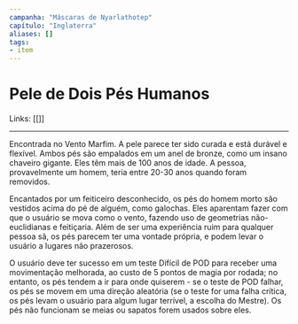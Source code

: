 ```yaml
---
campanha: "Máscaras de Nyarlathotep"
capítulo: "Inglaterra"
aliases: []
tags: 
- item
---
```


# Pele de Dois Pés Humanos

Links: [[]]

---

Encontrada no Vento Marfim. A pele parece ter sido curada e está durável e flexível. Ambos pés são empalados em um anel de bronze, como um insano chaveiro gigante. Eles têm mais de 100 anos de idade. A pessoa, provavelmente um homem, teria entre 20-30 anos quando foram removidos.

Encantados por um feiticeiro desconhecido, os pés do homem morto são vestidos acima do pé de alguém, como galochas. Eles aparentam fazer com que o usuário se mova como o vento, fazendo uso de geometrias não-euclidianas e feitiçaria. Além de ser uma experiência ruim para qualquer pessoa sã, os pés parecem ter uma vontade própria, e podem levar o usuário a lugares não prazerosos.

O usuário deve ter sucesso em um teste Difícil de POD para receber uma movimentação melhorada, ao custo de 5 pontos de magia por rodada; no entanto, os pés tendem a ir para onde quiserem - se o teste de POD falhar, os pés se movem em uma direção aleatória (se o teste for uma falha crítica, os pés levam o usuário para algum lugar terrível, a escolha do Mestre). Os pés não funcionam se meias ou sapatos forem usados sobre eles.
